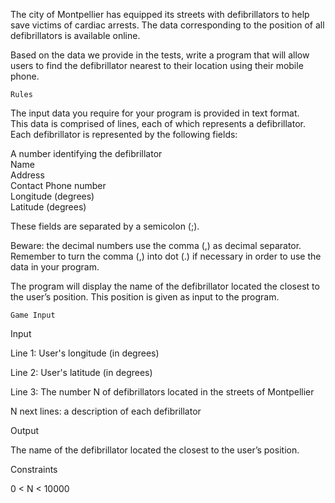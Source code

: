 The city of Montpellier has equipped its streets with defibrillators to help save victims of cardiac arrests. The data corresponding to the position of all defibrillators is available online.

Based on the data we provide in the tests, write a program that will allow users to find the defibrillator nearest to their location using their mobile phone.
 	
 	Rules

The input data you require for your program is provided in text format.<br>
This data is comprised of lines, each of which represents a defibrillator. Each defibrillator is represented by the following fields:

A number identifying the defibrillator<br>
Name<br>
Address<br>
Contact Phone number<br>
Longitude (degrees)<br>
Latitude (degrees)<br>

These fields are separated by a semicolon (;).

Beware: the decimal numbers use the comma (,) as decimal separator. Remember to turn the comma (,) into dot (.) if necessary in order to use the data in your program.
 

The program will display the name of the defibrillator located the closest to the user’s position. This position is given as input to the program.
 	
 	Game Input

Input

Line 1: User's longitude (in degrees)

Line 2: User's latitude (in degrees)

Line 3: The number N of defibrillators located in the streets of Montpellier

N next lines: a description of each defibrillator

Output

The name of the defibrillator located the closest to the user’s position.

Constraints

0 < N < 10000